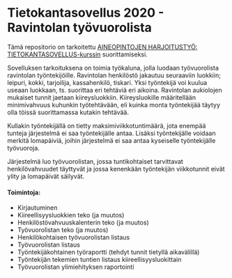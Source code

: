 # Tietokantasovellus 2020 - Ravintolan työvuorolista
Tämä repositorio on tarkoitettu [AINEOPINTOJEN HARJOITUSTYÖ: TIETOKANTASOVELLUS-kurssin](https://courses.helsinki.fi/fi/tkt20011) suorittamiseksi. 

Sovelluksen tarkoituksena on toimia työkaluna, jolla luodaan työvuorolista ravintolan työntekijöille. Ravintolan henkilöstö jakautuu seuraaviin luokkiin; leipuri, kokki, tarjoilija, kassahenkilö, tiskari. Yksi työntekijä voi kuulua useaan luokkaan, ts. suorittaa eri tehtäviä eri aikoina. Ravintolan aukiolojen mukaiset tunnit jaetaan kiireysluokkiin. Kiireysluokille määritellään minimivahvuus kuhunkin työtehtävään, eli kuinka monta työntekijää täytyy olla töissä suorittamassa kutakin tehtävää.

Kullakin työntekijällä on tietty maksimiviikkotuntimäärä, jota enempää tunteja järjestelmä ei saa työntekijälle antaa. Lisäksi työntekijälle voidaan merkitä lomapäiviä, joihin järjestelmä ei saa antaa kyseiselle työntekijälle työvuoroja. 

Järjestelmä luo työvuorolistan, jossa tuntikohtaiset tarvittavat henkilövahvuudet täyttyvät ja jossa kenenkään työntekijän viikkotunnit eivät ylity ja lomapäivät säilyvät. 


#### Toimintoja:

+ Kirjautuminen
+ Kiireellisyysluokkien teko (ja muutos)
+ Henkilöstövahvuuskalenterin teko (ja muutos)
+ Työvuorolistan teko (ja muutos)
+ Henkilökohtaisen työvuorolistan listaus
+ Työvuorolistan listaus
+ Työntekijäkohtainen työraportti (tehdyt tunnit tietyllä aikavälillä)
+ Työntekijän tekemien tuntien listaus kiireellisyysluokittain
+ Työvuorolistan ylimiehityksen raportointi
